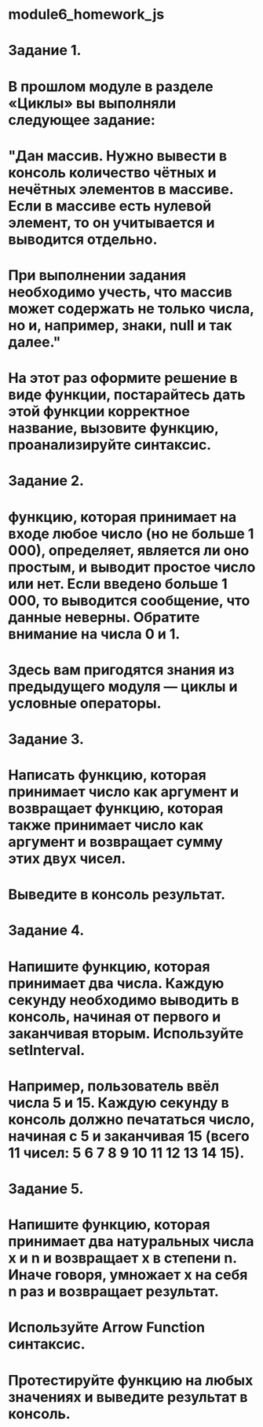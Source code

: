 # module6_homework_js
# Задание 1.

# В прошлом модуле в разделе «Циклы» вы выполняли следующее задание:

# "Дан массив. Нужно вывести в консоль количество чётных и нечётных элементов в массиве. Если в массиве есть нулевой элемент, то он учитывается и выводится отдельно.
# При выполнении задания необходимо учесть, что массив может содержать не только числа, но и, например, знаки, null и так далее."

# На этот раз оформите решение в виде функции, постарайтесь дать этой функции корректное название, вызовите функцию, проанализируйте синтаксис.

# Задание 2.

#  функцию, которая принимает на входе любое число (но не больше 1 000), определяет, является ли оно простым, и выводит простое число или нет. Если введено больше 1 000, то выводится сообщение, что данные неверны. Обратите внимание на числа 0 и 1.

# Здесь вам пригодятся знания из предыдущего модуля — циклы и условные операторы.

# Задание 3.

# Написать функцию, которая принимает число как аргумент и возвращает функцию, которая также принимает число как аргумент и возвращает сумму этих двух чисел.
# Выведите в консоль результат.

# Задание 4.

# Напишите функцию, которая принимает два числа. Каждую секунду необходимо выводить в консоль, начиная от первого и заканчивая вторым. Используйте setInterval.

# Например, пользователь ввёл числа 5 и 15. Каждую секунду в консоль должно печататься число, начиная с 5 и заканчивая 15 (всего 11 чисел: 5 6 7 8 9 10 11 12 13 14 15).

# Задание 5.

# Напишите функцию, которая принимает два натуральных числа x и n и возвращает x в степени n. Иначе говоря, умножает x на себя n раз и возвращает результат.

# Используйте Arrow Function синтаксис.

# Протестируйте функцию на любых значениях и выведите результат в консоль.
